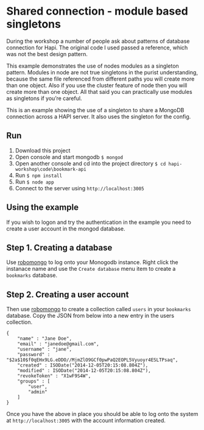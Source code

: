 # Shared connection - module based singletons

During the workshop a number of people ask about patterns of database connection for Hapi. The original code I used passed a reference, which was not the best design pattern.

This example demonstrates the use of nodes modules as a singleton pattern. Modules in node are not true singletons in the purist understanding, because the same file referenced from different paths you will create more than one object. Also if you use the cluster feature of node then you will create more than one object. All that said you can practically use modules as singletons if you’re careful.

This is an example showing the use of a singleton to share a MongoDB connection across a HAPI server. It also uses the singleton for the config.

## Run
1. Download this project
2. Open console and start mongodb `$ mongod`
2. Open another console and cd into the project directory `$ cd hapi-workshop\code\bookmark-api`
3. Run `$ npm install`
4. Run `$ node app`
5. Connect to the server using `http://localhost:3005`


## Using the example
If you wish to logon and try the authentication in the example you need to create a user account in the mongod database.

## Step 1. Creating a database
Use [robomongo](http://www.robomongo.org/) to log onto your Monogodb instance. Right click the instanace name and use the `Create database` menu item to create a `bookmarks` database.

## Step 2. Creating a user account
Then use [robomongo](http://www.robomongo.org/) to create a collection called `users` in your `bookmarks` database. Copy the JSON from below into a new entry in the users collection.

    {
        "name" : "Jane Doe",
        "email" : "janedoe@gmail.com",
        "username" : "jane",
        "password" : "$2a$10$f0qEHx9LG.eDDO//MjmZlO9GCf0pwPaQ2EOPL5Vyuoyr4ESLTPsaq",
        "created" : ISODate("2014-12-05T20:15:08.804Z"),
        "modified" : ISODate("2014-12-05T20:15:08.804Z"),
        "revokeToken" : "X1wF9S4W",
        "groups" : [ 
            "user", 
            "admin"
        ]
    }
    
Once you have the above in place you should be able to log onto the system at `http://localhost:3005` with the account information created.


